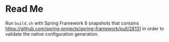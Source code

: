# Read Me

Run `build.sh` with Spring Framework 6 snapshots that contains https://github.com/spring-projects/spring-framework/pull/28131 in order to validate the native configuration generation.